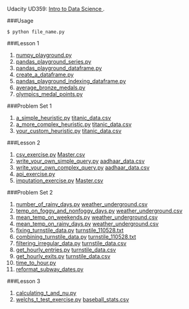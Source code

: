 Udacity UD359: [Intro to Data Science
](https://www.udacity.com/course/intro-to-data-science--ud359).

###Usage
```
$ python file_name.py
```

###Lesson 1
1. [numpy_playground.py](https://github.com/xRahn/Intro-to-Data-Science/blob/master/lesson_1/numpy_playground.py)
2. [pandas_playground_series.py](https://github.com/xRahn/Intro-to-Data-Science/blob/master/lesson_1/pandas_playground_series.py)
3. [pandas_playground_dataframe.py](https://github.com/xRahn/Intro-to-Data-Science/blob/master/lesson_1/pandas_playground_dataframe.py)
4. [create_a_dataframe.py](https://github.com/xRahn/Intro-to-Data-Science/blob/master/lesson_1/create_a_dataframe.py)
5. [pandas_playground_indexing_dataframe.py](https://github.com/xRahn/Intro-to-Data-Science/blob/master/lesson_1/pandas_playground_indexing_dataframe.py)
6. [average_bronze_medals.py](https://github.com/xRahn/Intro-to-Data-Science/blob/master/lesson_1/average_bronze_medals.py)
7. [olympics_medal_points.py](https://github.com/xRahn/Intro-to-Data-Science/blob/master/lesson_1/olympics_medal_points.py)

###Problem Set 1
1. [a_simple_heuristic.py](https://github.com/xRahn/Intro-to-Data-Science/blob/master/problem_set_1/a_simple_heuristic.py) [titanic_data.csv](https://github.com/xRahn/Intro-to-Data-Science/blob/master/problem_set_1/titanic_data.csv)
2. [a_more_complex_heuristic.py](https://github.com/xRahn/Intro-to-Data-Science/blob/master/problem_set_1/a_more_complex_heuristic.py) [titanic_data.csv](https://github.com/xRahn/Intro-to-Data-Science/blob/master/problem_set_1/titanic_data.csv)
3. [your_custom_heuristic.py](https://github.com/xRahn/Intro-to-Data-Science/blob/master/problem_set_1/your_custom_heuristic.py) [titanic_data.csv](https://github.com/xRahn/Intro-to-Data-Science/blob/master/problem_set_1/titanic_data.csv)

###Lesson 2
1. [csv_exercise.py](https://github.com/xRahn/Intro-to-Data-Science/blob/master/lesson_2/csv_exercise.py) [Master.csv](https://github.com/xRahn/Intro-to-Data-Science/blob/master/lesson_2/Master.csv)
2. [write_your_own_simple_query.py](https://github.com/xRahn/Intro-to-Data-Science/blob/master/lesson_2/write_your_own_simple_query.py) [aadhaar_data.csv](https://github.com/xRahn/Intro-to-Data-Science/blob/master/lesson_2/aadhaar_data.csv)
3. [write_your_own_complex_query.py](https://github.com/xRahn/Intro-to-Data-Science/blob/master/lesson_2/write_your_own_complex_query.py) [aadhaar_data.csv](https://github.com/xRahn/Intro-to-Data-Science/blob/master/lesson_2/aadhaar_data.csv)
4. [api_exercise.py](https://github.com/xRahn/Intro-to-Data-Science/blob/master/lesson_2/api_exercise.py) 
5. [imputation_exercise.py](https://github.com/xRahn/Intro-to-Data-Science/blob/master/lesson_2/imputation_exercise.py) [Master.csv](https://github.com/xRahn/Intro-to-Data-Science/blob/master/lesson_2/Master.csv)

###Problem Set 2
1. [number_of_rainy_days.py](https://github.com/xRahn/Intro-to-Data-Science/blob/master/problem_set_2/number_of_rainy_days.py) [weather_underground.csv](https://github.com/xRahn/Intro-to-Data-Science/blob/master/problem_set_2/weather_underground.csv)
2. [temp_on_foggy_and_nonfoggy_days.py](https://github.com/xRahn/Intro-to-Data-Science/blob/master/problem_set_2/temp_on_foggy_and_nonfoggy_days.py) [weather_underground.csv](https://github.com/xRahn/Intro-to-Data-Science/blob/master/problem_set_2/weather_underground.csv)
3. [mean_temp_on_weekends.py](https://github.com/xRahn/Intro-to-Data-Science/blob/master/problem_set_2/mean_temp_on_weekends.py) [weather_underground.csv](https://github.com/xRahn/Intro-to-Data-Science/blob/master/problem_set_2/weather_underground.csv)
4. [mean_temp_on_rainy_days.py](https://github.com/xRahn/Intro-to-Data-Science/blob/master/problem_set_2/mean_temp_on_rainy_days.py) [weather_underground.csv](https://github.com/xRahn/Intro-to-Data-Science/blob/master/problem_set_2/weather_underground.csv)
5. [fixing_turnstile_data.py](https://github.com/xRahn/Intro-to-Data-Science/blob/master/problem_set_2/fixing_turnstile_data.py) [turnstile_110528.txt](https://github.com/xRahn/Intro-to-Data-Science/blob/master/problem_set_2/turnstile_110528.txt)
6. [combining_turnstile_data.py](https://github.com/xRahn/Intro-to-Data-Science/blob/master/problem_set_2/combining_turnstile_data.py) [turnstile_110528.txt](https://github.com/xRahn/Intro-to-Data-Science/blob/master/problem_set_2/turnstile_110528.txt)
7. [filtering_irregular_data.py](https://github.com/xRahn/Intro-to-Data-Science/blob/master/problem_set_2/filtering_irregular_data.py) [turnstile_data.csv](https://github.com/xRahn/Intro-to-Data-Science/blob/master/problem_set_2/turnstile_data.csv)
8. [get_hourly_entries.py](https://github.com/xRahn/Intro-to-Data-Science/blob/master/problem_set_2/get_hourly_entries.py) [turnstile_data.csv](https://github.com/xRahn/Intro-to-Data-Science/blob/master/problem_set_2/turnstile_data.csv)
9. [get_hourly_exits.py](https://github.com/xRahn/Intro-to-Data-Science/blob/master/problem_set_2/get_hourly_exits.py) [turnstile_data.csv](https://github.com/xRahn/Intro-to-Data-Science/blob/master/problem_set_2/turnstile_data.csv)
10. [time_to_hour.py](https://github.com/xRahn/Intro-to-Data-Science/blob/master/problem_set_2/time_to_hour.py)
11. [reformat_subway_dates.py](https://github.com/xRahn/Intro-to-Data-Science/blob/master/problem_set_2/reformat_subway_dates.py)

###Lesson 3
1. [calculating_t_and_nu.py](https://github.com/xRahn/Intro-to-Data-Science/blob/master/lesson_3/calculating_t_and_nu.py)
2. [welchs_t_test_exercise.py](https://github.com/xRahn/Intro-to-Data-Science/blob/master/lesson_3/welchs_t_test_exercise.py) [baseball_stats.csv](https://github.com/xRahn/Intro-to-Data-Science/blob/master/lesson_3/baseball_stats.csv)
